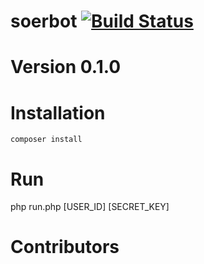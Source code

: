 # soerbot [![Build Status](https://travis-ci.org/esergeev/soerbot.svg?branch=master)](https://travis-ci.org/esergeev/soerbot)
# Version 0.1.0

# Installation

```
composer install
```

# Run

php run.php [USER_ID] [SECRET_KEY] 


# Contributors

